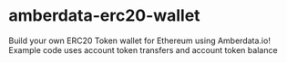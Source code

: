 # amberdata-erc20-wallet
Build your own ERC20 Token wallet for Ethereum using Amberdata.io! Example code uses account token transfers and account token balance
